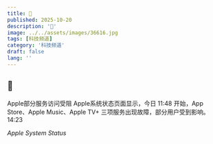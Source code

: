 ```yaml
---
title: 🍏
published: 2025-10-20
description: '🍏'
image: ../../assets/images/36616.jpg
tags: [科技频道]
category: '科技频道'
draft: false
lang: ''
---
```


## 🍏

Apple部分服务访问受阻
Apple系统状态页面显示，今日 11:48 开始，App Store、Apple Music、Apple TV+ 三项服务出现故障，部分用户受到影响。
14:23

*Apple System Status*
